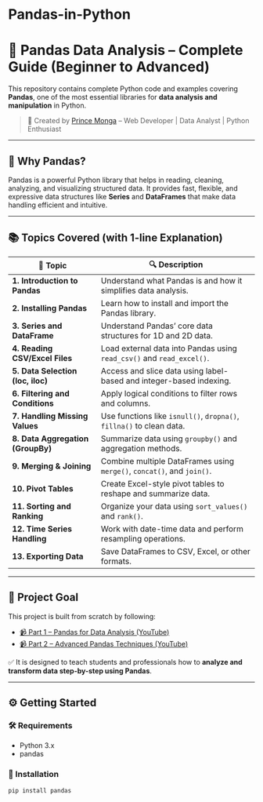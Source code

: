 ﻿# Pandas-in-Python
# 🐼 Pandas Data Analysis – Complete Guide (Beginner to Advanced)

This repository contains complete Python code and examples covering **Pandas**, one of the most essential libraries for **data analysis and manipulation** in Python.

> 📌 Created by [Prince Monga](https://princemonga.site) – Web Developer | Data Analyst | Python Enthusiast

---

## 🔎 Why Pandas?

Pandas is a powerful Python library that helps in reading, cleaning, analyzing, and visualizing structured data. It provides fast, flexible, and expressive data structures like **Series** and **DataFrames** that make data handling efficient and intuitive.

---

## 📚 Topics Covered (with 1-line Explanation)

| 🧩 Topic | 🔍 Description |
|--------|----------------|
| **1. Introduction to Pandas** | Understand what Pandas is and how it simplifies data analysis. |
| **2. Installing Pandas** | Learn how to install and import the Pandas library. |
| **3. Series and DataFrame** | Understand Pandas’ core data structures for 1D and 2D data. |
| **4. Reading CSV/Excel Files** | Load external data into Pandas using `read_csv()` and `read_excel()`. |
| **5. Data Selection (loc, iloc)** | Access and slice data using label-based and integer-based indexing. |
| **6. Filtering and Conditions** | Apply logical conditions to filter rows and columns. |
| **7. Handling Missing Values** | Use functions like `isnull()`, `dropna()`, `fillna()` to clean data. |
| **8. Data Aggregation (GroupBy)** | Summarize data using `groupby()` and aggregation methods. |
| **9. Merging & Joining** | Combine multiple DataFrames using `merge()`, `concat()`, and `join()`. |
| **10. Pivot Tables** | Create Excel-style pivot tables to reshape and summarize data. |
| **11. Sorting and Ranking** | Organize your data using `sort_values()` and `rank()`. |
| **12. Time Series Handling** | Work with date-time data and perform resampling operations. |
| **13. Exporting Data** | Save DataFrames to CSV, Excel, or other formats. |

---

## 🎯 Project Goal

This project is built from scratch by following:
- [📹 Part 1 – Pandas for Data Analysis (YouTube)](https://www.youtube.com/watch?v=qrMnoY8qBJM)
- [📹 Part 2 – Advanced Pandas Techniques (YouTube)](https://www.youtube.com/watch?v=0T9qhK5wBqI)

✅ It is designed to teach students and professionals how to **analyze and transform data step-by-step using Pandas**.

---

## ⚙️ Getting Started

### 🛠️ Requirements

- Python 3.x
- pandas

### 🔽 Installation

```bash
pip install pandas
